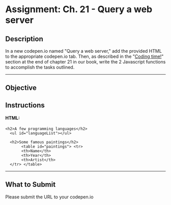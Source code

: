 # Assignment: Ch. 21 - Query a web server

## Description

In a new codepen.io named "Query a web server," add the provided HTML to the appropriate codepen.io tab. Then, as described in the "[Coding time!](https://thejsway.net/chapter21/#coding-time)" section at the end of chapter 21 in our book, write the 2 Javascript functions to accomplish the tasks outlined.

---

## Objective

## Instructions

#### HTML:

```
<h2>A few programming languages</h2>
  <ul id="languageList"></ul> 
  
  <h2>Some famous paintings</h2> 
       <table id="paintings"> <tr> 
       <th>Name</th> 
       <th>Year</th> 
       <th>Artist</th> 
  </tr> </table>
```

---

## What to Submit

Please submit the URL to your codepen.io